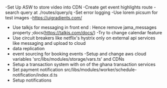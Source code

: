 -Set Up ASW to store video into CDN
-Create get event highlights route
-search query at ./routes/query/q
-Set error logging
-Use lorem picsum for test images
-https://uigradients.com/
- Use talkjs for messaging in front end : Hence remove jama_messages property ;docs(https://talkjs.com/docs/)
-Try to change calendar feature 
- Use circuit breakers like netflix's hystrix only on external api services like messaging and upload to cloud
- data replication
- event sourcing for booking events
-Setup and change aws cloud variables 'src/libs/modules/storage/vars.ts' and CDNs
- Setup a transaction system with on of the ghana  transaction services
- Set payment  notification src/libs/modules/worker/schedule-notification/index.d.ts
- Setup notifications